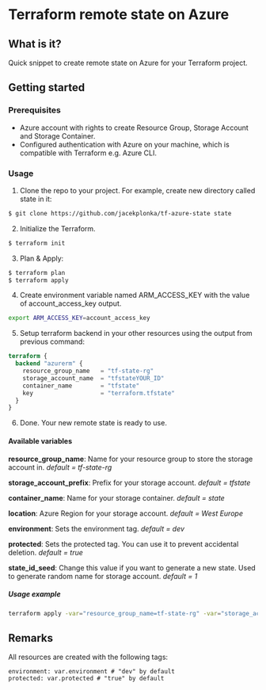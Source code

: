 # Terraform remote state on Azure

## What is it?

Quick snippet to create remote state on Azure for your Terraform project.

## Getting started

### Prerequisites

* Azure account with rights to create Resource Group, Storage Account and Storage Container.
* Configured authentication with Azure on your machine, which is compatible with Terraform e.g. Azure CLI.

### Usage

1. Clone the repo to your project. For example, create new directory  called state in it:

```bash
$ git clone https://github.com/jacekplonka/tf-azure-state state
```

2. Initialize the Terraform.

```bash
$ terraform init
```

3. Plan & Apply:

```bash
$ terraform plan
$ terraform apply
```

4. Create environment variable named ARM_ACCESS_KEY with the value of account_access_key output.

```bash
export ARM_ACCESS_KEY=account_access_key
```

5. Setup terraform backend in your other resources using the output from previous command:

```terraform
terraform {
  backend "azurerm" {
    resource_group_name   = "tf-state-rg"
    storage_account_name  = "tfstateYOUR_ID"
    container_name        = "tfstate"
    key                   = "terraform.tfstate"
  }
}
```

6. Done. Your new remote state is ready to use.

#### Available variables
**resource_group_name**: Name for your resource group to store the storage account in.
*default = tf-state-rg*

**storage_account_prefix**: Prefix for your storage account.
*default = tfstate*

**container_name**: Name for your storage container.
*default = state*

**location**: Azure Region for your storage account.
*default = West Europe*

**environment**: Sets the environment tag.
*default = dev*

**protected**: Sets the protected tag. You can use it to prevent accidental deletion.
*default = true*

**state_id_seed**: Change this value if you want to generate a new state. Used to generate random name for storage account.
*default = 1*

##### Usage example

```bash
terraform apply -var="resource_group_name=tf-state-rg" -var="storage_account_prefix=tfstate" -var="container_name=state" -var="location=westeurope" -var="environment=dev" -var="protected=true" -var="state_id_seed=1"
```

## Remarks

All resources are created with the following tags:

    environment: var.environment # "dev" by default
    protected: var.protected # "true" by default



